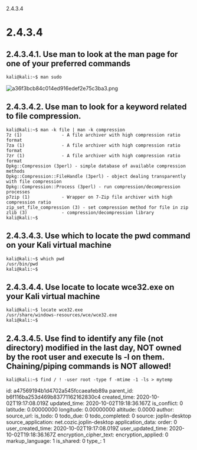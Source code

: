 2.4.3.4

# 2.4.3.4
## 2.4.3.4.1. Use **man** to look at the man page for one of your preferred commands
```bash
kali@kali:~$ man sudo
```
![a36f3bcb84c014ed916edef2e75c3ba3.png](:/3ac409e6c80e4e87a8c8de42f0302de2)

## 2.4.3.4.2. Use **man** to look for a keyword related to file compression.
```plaintext
kali@kali:~$ man -k file | man -k compression
7z (1)               - A file archiver with high compression ratio format
7za (1)              - A file archiver with high compression ratio format
7zr (1)              - A file archiver with high compression ratio format
Dpkg::Compression (3perl) - simple database of available compression methods
Dpkg::Compression::FileHandle (3perl) - object dealing transparently with file compression
Dpkg::Compression::Process (3perl) - run compression/decompression processes
p7zip (1)            - Wrapper on 7-Zip file archiver with high compression ratio
zip_set_file_compression (3) - set compression method for file in zip
zlib (3)             - compression/decompression library
kali@kali:~$ 
```

## 2.4.3.4.3. Use **which** to locate the **pwd** command on your Kali virtual machine
```plaintext
kali@kali:~$ which pwd
/usr/bin/pwd
kali@kali:~$ 
```

## 2.4.3.4.4. Use **locate** to locate **wce32.exe** on your Kali virtual machine
```plaintext
kali@kali:~$ locate wce32.exe
/usr/share/windows-resources/wce/wce32.exe
kali@kali:~$ 

```

## 2.4.3.4.5. Use **find** to identify any file (not directory) modified in the last day, NOT owned by the root user and execute **ls -l** on them. Chaining/piping commands is NOT allowed!
```plaintext
kali@kali:~$ find / ! -user root -type f -mtime -1 -ls > mytemp
```

id: a47569194b1d4702a545fccaeafeb89a
parent_id: b6f116ba253d469b83771162162830c4
created_time: 2020-10-02T19:17:08.019Z
updated_time: 2020-10-02T19:18:36.167Z
is_conflict: 0
latitude: 0.00000000
longitude: 0.00000000
altitude: 0.0000
author: 
source_url: 
is_todo: 0
todo_due: 0
todo_completed: 0
source: joplin-desktop
source_application: net.cozic.joplin-desktop
application_data: 
order: 0
user_created_time: 2020-10-02T19:17:08.019Z
user_updated_time: 2020-10-02T19:18:36.167Z
encryption_cipher_text: 
encryption_applied: 0
markup_language: 1
is_shared: 0
type_: 1